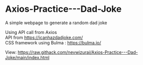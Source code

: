 # Axios-Practice---Dad-Joke
A simple webpage to generate a random dad joke

Using API call from Axios   
API from https://icanhazdadjoke.com/  
CSS framework using Bulma : https://bulma.io/  

View: https://raw.githack.com/nevwizurai/Axios-Practice---Dad-Joke/main/index.html
